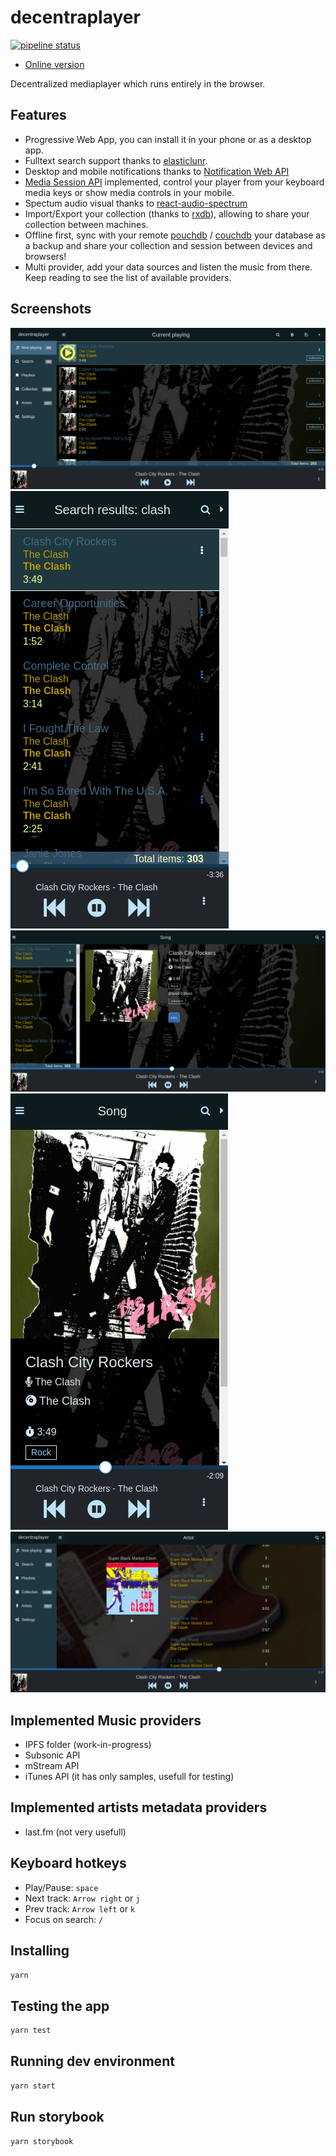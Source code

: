 # decentraplayer

[![pipeline status](https://gitlab.com/decentraplayer/decentraplayer/badges/master/pipeline.svg)](https://gitlab.com/decentraplayer/decentraplayer/commits/master)

* [Online version](http://decentraplayer.surge.sh/)

Decentralized mediaplayer which runs entirely in the browser.

## Features

* Progressive Web App, you can install it in your phone or as a desktop app.
* Fulltext search support thanks to [elasticlunr](https://elasticlunr.com/).
* Desktop and mobile notifications thanks to [Notification Web API](https://developer.mozilla.org/en-US/docs/Web/API/notification)
* [Media Session API](https://developers.google.com/web/updates/2017/02/media-session) implemented, control your player from your keyboard media keys or show media controls in your mobile.
* Spectum audio visual thanks to [react-audio-spectrum](https://github.com/hu-ke/react-audio-spectrum)
* Import/Export your collection (thanks to [rxdb][rxdb]), allowing to share your collection between machines.
* Offline first, sync with your remote [pouchdb](https://pouchdb.com/) / [couchdb](https://couchdb.apache.org/) your database as a backup and share your collection and session between devices and browsers!
* Multi provider, add your data sources and listen the music from there. Keep reading to see the list of available providers.

## Screenshots

![playlist](img/playlist-desktop.png)
![playlist-mobile](img/playlist-mobile.png)
![song-view](img/song-view.png)
![song-view-mobile](img/song-view-mobile.png)
![song-view-mobile](img/artist-view.png)

## Implemented Music providers

* IPFS folder (work-in-progress)
* Subsonic API
* mStream API
* iTunes API (it has only samples, usefull for testing)

## Implemented artists metadata providers

* last.fm (not very usefull)

## Keyboard hotkeys

* Play/Pause: `space`
* Next track: `Arrow right` or `j`
* Prev track: `Arrow left` or `k`
* Focus on search: `/`

## Installing

```bash
yarn
```

## Testing the app

```bash
yarn test
```

## Running dev environment

```bash
yarn start
```

## Run storybook

```bash
yarn storybook
```

[rxdb]: https://rxdb.info
